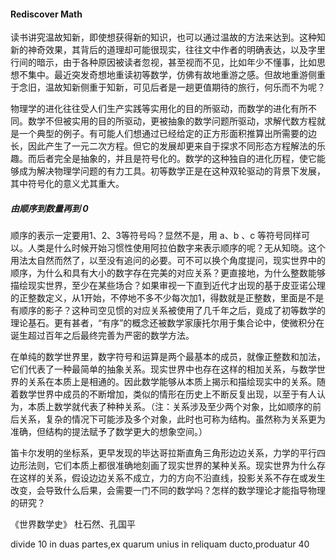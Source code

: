 #### Rediscover Math

读书讲究温故知新，即使想获得新的知识，也可以通过温故的方法来达到。这种知新的神奇效果，其背后的道理却可能很现实，往往文中作者的明确表达，以及字里行间的暗示，由于各种原因被读者忽视，甚至视而不见，比如年少不懂事，比如思想不集中。最近突发奇想地重读初等数学，仿佛有故地重游之感。但故地重游侧重于念旧，温故知新侧重于知新，可见后者是一趟更值期待的旅行，何乐而不为呢？

物理学的进化往往受人们生产实践等实用化的目的所驱动，而数学的进化有所不同。数学不但被实用的目的所驱动，更被抽象的数学问题所驱动，求解代数方程就是一个典型的例子。有可能人们想通过已经给定的正方形面积推算出所需要的边长，因此产生了一元二次方程。但它的发展却更来自于探求不同形态方程解法的乐趣。而后者完全是抽象的，并且是符号化的。数学的这种独自的进化历程，使它能够成为解决物理学问题的有力工具。初等数学正是在这种双轮驱动的背景下发展，其中符号化的意义尤其重大。

##### 由顺序到数量再到 0

顺序的表示一定要用1、2、3等符号吗？显然不是，用 a、b 、c 等符号同样可以。人类是什么时候开始习惯性使用阿拉伯数字来表示顺序的呢？无从知晓。这个用法太自然而然了，以至没有追问的必要。可不可以换个角度提问，现实世界中的顺序，为什么和具有大小的数字存在完美的对应关系？更直接地，为什么整数能够描绘现实世界，至少在某些场合？如果审视一下直到近代才出现的基于皮亚诺公理的正整数定义，从1开始，不停地不多不少每次加1，得数就是正整数，里面是不是有顺序的影子？这种司空见惯的对应关系被使用了几千年之后，竟成了初等数学的理论基石。更有甚者，“有序”的概念还被数学家康托尔用于集合论中，使微积分在诞生超过百年之后最终完善为严密的数学方法。

在单纯的数学世界里，数字符号和运算是两个最基本的成员，就像正整数和加法，它们代表了一种最简单的抽象关系。现实世界中也存在这样的相加关系，与数学世界的关系在本质上是相通的。因此数学能够从本质上揭示和描绘现实中的关系。随着数学世界中成员的不断增加，类似的情形在历史上不断反复出现，以至于有人认为，本质上数学就代表了种种关系。（注：关系涉及至少两个对象，比如顺序的前后关系，复杂的情况下可能涉及多个对象，此时也可称为结构。虽然称为关系更为准确，但结构的提法赋予了数学更大的想象空间。）

笛卡尔发明的坐标系，更早发现的毕达哥拉斯直角三角形边边关系，力学的平行四边形法则，它们本质上都很准确地刻画了现实世界的某种关系。现实世界为什么存在这样的关系，假设边边关系不成立，力的方向不沿直线，投影关系不存在或发生改变，会导致什么后果，会需要一门不同的数学吗？怎样的数学理论才能指导物理的研究？



《世界数学史》 杜石然、孔国平

divide 10 in duas partes,ex quarum unius in reliquam ducto,produatur 40





